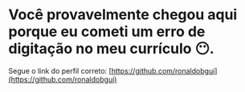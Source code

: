 # Você provavelmente chegou aqui porque eu cometi um erro de digitação no meu currículo 😶.  
Segue o link do perfil correto: [https://github.com/ronaldobgui](https://github.com/ronaldobgui)
